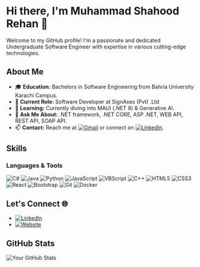 # Hi there, I'm Muhammad Shahood Rehan 👋

Welcome to my GitHub profile! I'm a passionate and dedicated Undergraduate Software Engineer with expertise in various cutting-edge technologies.

## About Me

- 🎓 **Education:** Bachelors in Software Engineering from Bahria University Karachi Campus.
- 💼 **Current Role:** Software Developer at SignAxes (Pvt) .Ltd
- 🌱 **Learning:** Currently diving into MAUI (.NET 8) & Generative AI.
- 💬 **Ask Me About:** .NET framework, .NET CORE, ASP .NET, WEB API, REST API, SOAP API.
- 📫 **Contact:** Reach me at [![Gmail](https://img.shields.io/badge/-Gmail-D14836?style=flat-square&logo=gmail&logoColor=white)](mailto:shahoodrehan57@gmail.com) or connect on [![LinkedIn](https://img.shields.io/badge/-LinkedIn-0077B5?style=flat-square&logo=linkedin&logoColor=white)](https://www.linkedin.com/in/muhammad-shahood-rehan-76484226a/).


## Skills

### Languages & Tools
![C#](https://img.shields.io/badge/-C%23-239120?style=flat-square&logo=c-sharp&logoColor=white)
![Java](https://img.shields.io/badge/-Java-007396?style=flat-square&logo=java&logoColor=white)
![Python](https://img.shields.io/badge/-Python-3776AB?style=flat-square&logo=python&logoColor=white)
![JavaScript](https://img.shields.io/badge/-JavaScript-F7DF1E?style=flat-square&logo=javascript&logoColor=black)
![VBScript](https://img.shields.io/badge/-VBScript-5A9BD5?style=flat-square&logo=visual-studio&logoColor=white)
![C++](https://img.shields.io/badge/-C++-00599C?style=flat-square&logo=c%2B%2B&logoColor=white)
![HTML5](https://img.shields.io/badge/-HTML5-E34F26?style=flat-square&logo=html5&logoColor=white)
![CSS3](https://img.shields.io/badge/-CSS3-1572B6?style=flat-square&logo=css3&logoColor=white)
![React](https://img.shields.io/badge/-React-61DAFB?style=flat-square&logo=react&logoColor=black)
![Bootstrap](https://img.shields.io/badge/-Bootstrap-7952B3?style=flat-square&logo=bootstrap&logoColor=white)
![Git](https://img.shields.io/badge/-Git-F05032?style=flat-square&logo=git&logoColor=white)
![Docker](https://img.shields.io/badge/-Docker-2496ED?style=flat-square&logo=docker&logoColor=white)

## Let's Connect 🌐

- [![LinkedIn](https://img.shields.io/badge/-LinkedIn-0077B5?style=flat-square&logo=linkedin&logoColor=white)](https://www.linkedin.com/in/muhammad-shahood-rehan-76484226a/)
- [![Website](https://img.shields.io/badge/-Website-000000?style=flat-square&logo=About.me&logoColor=white)](https://shahoodrehan.vercel.app/)

## GitHub Stats

![Your GitHub Stats](https://github-readme-stats.vercel.app/api?username=shahoodrehan&show_icons=true&theme=radical)


	  




